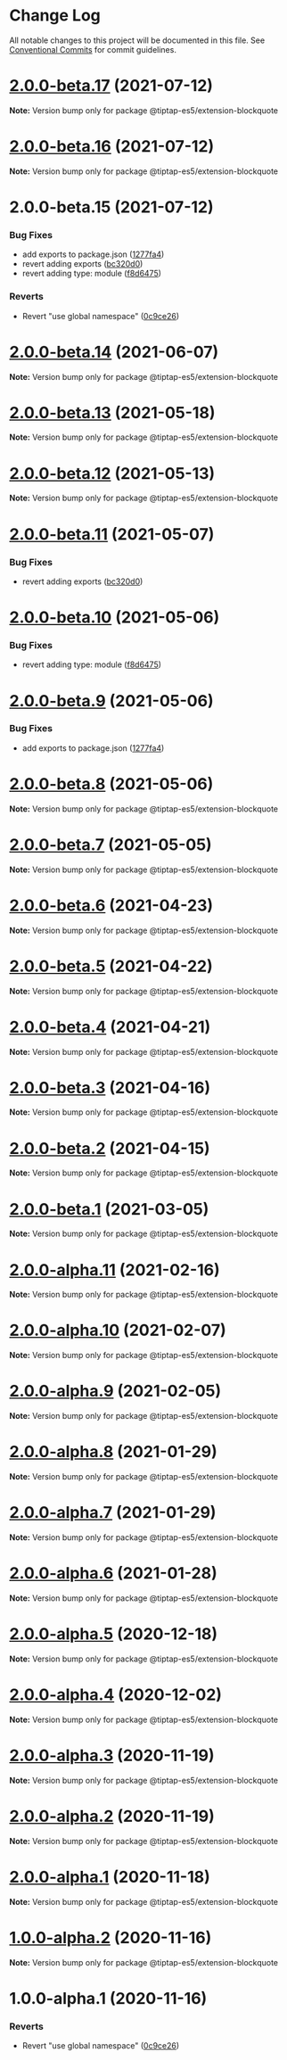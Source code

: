 # Change Log

All notable changes to this project will be documented in this file.
See [Conventional Commits](https://conventionalcommits.org) for commit guidelines.

# [2.0.0-beta.17](https://github.com/justame/tiptap/compare/@tiptap-es5/extension-blockquote@2.0.0-beta.16...@tiptap-es5/extension-blockquote@2.0.0-beta.17) (2021-07-12)

**Note:** Version bump only for package @tiptap-es5/extension-blockquote





# [2.0.0-beta.16](https://github.com/justame/tiptap/compare/@tiptap-es5/extension-blockquote@2.0.0-beta.15...@tiptap-es5/extension-blockquote@2.0.0-beta.16) (2021-07-12)

**Note:** Version bump only for package @tiptap-es5/extension-blockquote





# 2.0.0-beta.15 (2021-07-12)


### Bug Fixes

* add exports to package.json ([1277fa4](https://github.com/justame/tiptap/commit/1277fa47151e9c039508cdb219bdd0ffe647f4ee))
* revert adding exports ([bc320d0](https://github.com/justame/tiptap/commit/bc320d0b4b80b0e37a7e47a56e0f6daec6e65d98))
* revert adding type: module ([f8d6475](https://github.com/justame/tiptap/commit/f8d6475e2151faea6f96baecdd6bd75880d50d2c))


### Reverts

* Revert "use global namespace" ([0c9ce26](https://github.com/justame/tiptap/commit/0c9ce26c02c07d88a757c01b0a9d7f9e2b0b7502))





# [2.0.0-beta.14](https://github.com/ueberdosis/tiptap/compare/@tiptap-es5/extension-blockquote@2.0.0-beta.13...@tiptap-es5/extension-blockquote@2.0.0-beta.14) (2021-06-07)

**Note:** Version bump only for package @tiptap-es5/extension-blockquote

# [2.0.0-beta.13](https://github.com/ueberdosis/tiptap/compare/@tiptap-es5/extension-blockquote@2.0.0-beta.12...@tiptap-es5/extension-blockquote@2.0.0-beta.13) (2021-05-18)

**Note:** Version bump only for package @tiptap-es5/extension-blockquote

# [2.0.0-beta.12](https://github.com/ueberdosis/tiptap/compare/@tiptap-es5/extension-blockquote@2.0.0-beta.11...@tiptap-es5/extension-blockquote@2.0.0-beta.12) (2021-05-13)

**Note:** Version bump only for package @tiptap-es5/extension-blockquote

# [2.0.0-beta.11](https://github.com/ueberdosis/tiptap/compare/@tiptap-es5/extension-blockquote@2.0.0-beta.10...@tiptap-es5/extension-blockquote@2.0.0-beta.11) (2021-05-07)

### Bug Fixes

- revert adding exports ([bc320d0](https://github.com/ueberdosis/tiptap/commit/bc320d0b4b80b0e37a7e47a56e0f6daec6e65d98))

# [2.0.0-beta.10](https://github.com/ueberdosis/tiptap/compare/@tiptap-es5/extension-blockquote@2.0.0-beta.9...@tiptap-es5/extension-blockquote@2.0.0-beta.10) (2021-05-06)

### Bug Fixes

- revert adding type: module ([f8d6475](https://github.com/ueberdosis/tiptap/commit/f8d6475e2151faea6f96baecdd6bd75880d50d2c))

# [2.0.0-beta.9](https://github.com/ueberdosis/tiptap/compare/@tiptap-es5/extension-blockquote@2.0.0-beta.8...@tiptap-es5/extension-blockquote@2.0.0-beta.9) (2021-05-06)

### Bug Fixes

- add exports to package.json ([1277fa4](https://github.com/ueberdosis/tiptap/commit/1277fa47151e9c039508cdb219bdd0ffe647f4ee))

# [2.0.0-beta.8](https://github.com/ueberdosis/tiptap/compare/@tiptap-es5/extension-blockquote@2.0.0-beta.7...@tiptap-es5/extension-blockquote@2.0.0-beta.8) (2021-05-06)

**Note:** Version bump only for package @tiptap-es5/extension-blockquote

# [2.0.0-beta.7](https://github.com/ueberdosis/tiptap/compare/@tiptap-es5/extension-blockquote@2.0.0-beta.6...@tiptap-es5/extension-blockquote@2.0.0-beta.7) (2021-05-05)

**Note:** Version bump only for package @tiptap-es5/extension-blockquote

# [2.0.0-beta.6](https://github.com/ueberdosis/tiptap/compare/@tiptap-es5/extension-blockquote@2.0.0-beta.5...@tiptap-es5/extension-blockquote@2.0.0-beta.6) (2021-04-23)

**Note:** Version bump only for package @tiptap-es5/extension-blockquote

# [2.0.0-beta.5](https://github.com/ueberdosis/tiptap/compare/@tiptap-es5/extension-blockquote@2.0.0-beta.4...@tiptap-es5/extension-blockquote@2.0.0-beta.5) (2021-04-22)

**Note:** Version bump only for package @tiptap-es5/extension-blockquote

# [2.0.0-beta.4](https://github.com/ueberdosis/tiptap/compare/@tiptap-es5/extension-blockquote@2.0.0-beta.3...@tiptap-es5/extension-blockquote@2.0.0-beta.4) (2021-04-21)

**Note:** Version bump only for package @tiptap-es5/extension-blockquote

# [2.0.0-beta.3](https://github.com/ueberdosis/tiptap/compare/@tiptap-es5/extension-blockquote@2.0.0-beta.2...@tiptap-es5/extension-blockquote@2.0.0-beta.3) (2021-04-16)

**Note:** Version bump only for package @tiptap-es5/extension-blockquote

# [2.0.0-beta.2](https://github.com/ueberdosis/tiptap/compare/@tiptap-es5/extension-blockquote@2.0.0-beta.1...@tiptap-es5/extension-blockquote@2.0.0-beta.2) (2021-04-15)

**Note:** Version bump only for package @tiptap-es5/extension-blockquote

# [2.0.0-beta.1](https://github.com/ueberdosis/tiptap/compare/@tiptap-es5/extension-blockquote@2.0.0-alpha.11...@tiptap-es5/extension-blockquote@2.0.0-beta.1) (2021-03-05)

**Note:** Version bump only for package @tiptap-es5/extension-blockquote

# [2.0.0-alpha.11](https://github.com/ueberdosis/tiptap/compare/@tiptap-es5/extension-blockquote@2.0.0-alpha.10...@tiptap-es5/extension-blockquote@2.0.0-alpha.11) (2021-02-16)

**Note:** Version bump only for package @tiptap-es5/extension-blockquote

# [2.0.0-alpha.10](https://github.com/ueberdosis/tiptap/compare/@tiptap-es5/extension-blockquote@2.0.0-alpha.9...@tiptap-es5/extension-blockquote@2.0.0-alpha.10) (2021-02-07)

**Note:** Version bump only for package @tiptap-es5/extension-blockquote

# [2.0.0-alpha.9](https://github.com/ueberdosis/tiptap/compare/@tiptap-es5/extension-blockquote@2.0.0-alpha.8...@tiptap-es5/extension-blockquote@2.0.0-alpha.9) (2021-02-05)

**Note:** Version bump only for package @tiptap-es5/extension-blockquote

# [2.0.0-alpha.8](https://github.com/ueberdosis/tiptap/compare/@tiptap-es5/extension-blockquote@2.0.0-alpha.7...@tiptap-es5/extension-blockquote@2.0.0-alpha.8) (2021-01-29)

**Note:** Version bump only for package @tiptap-es5/extension-blockquote

# [2.0.0-alpha.7](https://github.com/ueberdosis/tiptap/compare/@tiptap-es5/extension-blockquote@2.0.0-alpha.6...@tiptap-es5/extension-blockquote@2.0.0-alpha.7) (2021-01-29)

**Note:** Version bump only for package @tiptap-es5/extension-blockquote

# [2.0.0-alpha.6](https://github.com/ueberdosis/tiptap/compare/@tiptap-es5/extension-blockquote@2.0.0-alpha.5...@tiptap-es5/extension-blockquote@2.0.0-alpha.6) (2021-01-28)

**Note:** Version bump only for package @tiptap-es5/extension-blockquote

# [2.0.0-alpha.5](https://github.com/ueberdosis/tiptap/compare/@tiptap-es5/extension-blockquote@2.0.0-alpha.4...@tiptap-es5/extension-blockquote@2.0.0-alpha.5) (2020-12-18)

**Note:** Version bump only for package @tiptap-es5/extension-blockquote

# [2.0.0-alpha.4](https://github.com/ueberdosis/tiptap/compare/@tiptap-es5/extension-blockquote@2.0.0-alpha.3...@tiptap-es5/extension-blockquote@2.0.0-alpha.4) (2020-12-02)

**Note:** Version bump only for package @tiptap-es5/extension-blockquote

# [2.0.0-alpha.3](https://github.com/ueberdosis/tiptap/compare/@tiptap-es5/extension-blockquote@2.0.0-alpha.2...@tiptap-es5/extension-blockquote@2.0.0-alpha.3) (2020-11-19)

**Note:** Version bump only for package @tiptap-es5/extension-blockquote

# [2.0.0-alpha.2](https://github.com/ueberdosis/tiptap/compare/@tiptap-es5/extension-blockquote@2.0.0-alpha.1...@tiptap-es5/extension-blockquote@2.0.0-alpha.2) (2020-11-19)

**Note:** Version bump only for package @tiptap-es5/extension-blockquote

# [2.0.0-alpha.1](https://github.com/ueberdosis/tiptap/compare/@tiptap-es5/extension-blockquote@1.0.0-alpha.2...@tiptap-es5/extension-blockquote@2.0.0-alpha.1) (2020-11-18)

**Note:** Version bump only for package @tiptap-es5/extension-blockquote

# [1.0.0-alpha.2](https://github.com/ueberdosis/tiptap/compare/@tiptap-es5/extension-blockquote@1.0.0-alpha.1...@tiptap-es5/extension-blockquote@1.0.0-alpha.2) (2020-11-16)

**Note:** Version bump only for package @tiptap-es5/extension-blockquote

# 1.0.0-alpha.1 (2020-11-16)

### Reverts

- Revert "use global namespace" ([0c9ce26](https://github.com/ueberdosis/tiptap/commit/0c9ce26c02c07d88a757c01b0a9d7f9e2b0b7502))
